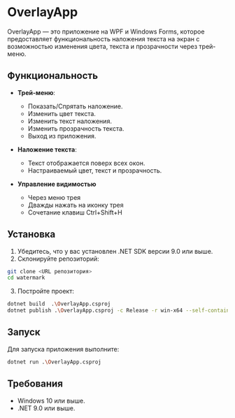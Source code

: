 # OverlayApp

OverlayApp — это приложение на WPF и Windows Forms, которое предоставляет функциональность наложения текста на экран с возможностью изменения цвета, текста и прозрачности через трей-меню.

## Функциональность

- **Трей-меню**:
  - Показать/Спрятать наложение.
  - Изменить цвет текста.
  - Изменить текст наложения.
  - Изменить прозрачность текста.
  - Выход из приложения.

- **Наложение текста**:
  - Текст отображается поверх всех окон.
  - Настраиваемый цвет, текст и прозрачность.

- **Управление видимостью**
  - Через меню трея
  - Дважды нажать на иконку трея
  - Сочетание клавиш Ctrl+Shift+H 

## Установка

1. Убедитесь, что у вас установлен .NET SDK версии 9.0 или выше.
2. Склонируйте репозиторий:
```bash
git clone <URL репозитория>
cd watermark
```
3. Постройте проект:
```bash
dotnet build  .\OverlayApp.csproj
dotnet publish .\OverlayApp.csproj -c Release -r win-x64 --self-contained true
```
## Запуск
Для запуска приложения выполните:
```bash
dotnet run .\OverlayApp.csproj
```

## Требования
* Windows 10 или выше.
* .NET 9.0 или выше.